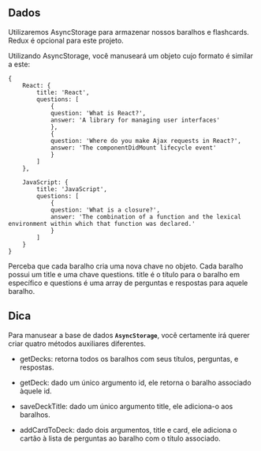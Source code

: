 ## Dados

Utilizaremos AsyncStorage para armazenar nossos baralhos e flashcards. Redux é opcional para este projeto.

Utilizando AsyncStorage, você manuseará um objeto cujo formato é similar a este:

    {
        React: {
    	    title: 'React',
    	    questions: [
    		    {
    		    question: 'What is React?',
    		    answer: 'A library for managing user interfaces'
    		    },
    		    {
    		    question: 'Where do you make Ajax requests in React?',
    		    answer: 'The componentDidMount lifecycle event'
    		    }
    	    ]
    	},

        JavaScript: {
    	    title: 'JavaScript',
    	    questions: [
    		    {
    		    question: 'What is a closure?',
    		    answer: 'The combination of a function and the lexical 			 		environment within which that function was declared.'
    		    }
    	    ]
        }
    }

Perceba que cada baralho cria uma nova chave no objeto. Cada baralho possui um title e uma chave questions. title é o título para o baralho em específico e questions é uma array de perguntas e respostas para aquele baralho.

## Dica

Para manusear a base de dados **`AsyncStorage`**, você certamente irá querer criar quatro métodos auxiliares diferentes.

- getDecks: retorna todos os baralhos com seus títulos, perguntas, e
  respostas.
- getDeck: dado um único argumento id, ele retorna o baralho associado
  àquele id.

- saveDeckTitle: dado um único argumento title, ele adiciona-o aos  
  baralhos.

- addCardToDeck: dado dois argumentos, title e card, ele adiciona o  
  cartão à lista de perguntas ao baralho com o título associado.

